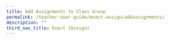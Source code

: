 ```yaml
---
title: Add Assignments to Class Group
permalink: /teacher-user-guide/enact-assign/addassignments/
description: ""
third_nav_title: Enact (Assign)
---
```

